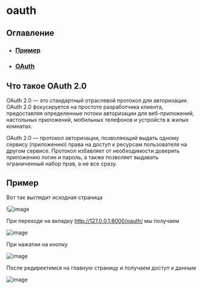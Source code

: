 # oauth
## Оглавление
* ### [Пример](#Пример)
* ### [OAuth](#OAuth)


## Что такое OAuth 2.0 <a name="OAuth"></a>
OAuth 2.0 — это стандартный отраслевой протокол для авторизации. OAuth 2.0 фокусируется на простоте разработчика клиента, предоставляя определенные потоки авторизации для веб-приложений, настольных приложений, мобильных телефонов и устройств в жилых комнатах.

OAuth 2.0 — протокол авторизации, позволяющий выдать одному сервису (приложению) права на доступ к ресурсам пользователя на другом сервисе. Протокол избавляет от необходимости доверять приложению логин и пароль, а также позволяет выдавать ограниченный набор прав, а не все сразу.

## Пример <a name="Пример"></a> 

Вот так выглядит исходная страница

!![image](https://user-images.githubusercontent.com/56675669/218688397-a4a23073-3244-410f-82ad-28371887097b.png)

При переходе на вкладку http://127.0.0.1:8000/oauth/ мы получаем

![image](https://user-images.githubusercontent.com/56675669/218681517-a83c6312-9edf-4535-9195-2664f9d8d6e2.png)

При нажатии на кнопку

![image](https://user-images.githubusercontent.com/56675669/218681585-65925e61-c751-46ca-adc3-257aabb63a73.png)

После редиректимся на главную страницу и получаем доступ к данным

![image](https://user-images.githubusercontent.com/56675669/218685136-adaa3840-a3c5-4c10-a113-02abd723e16d.png)

